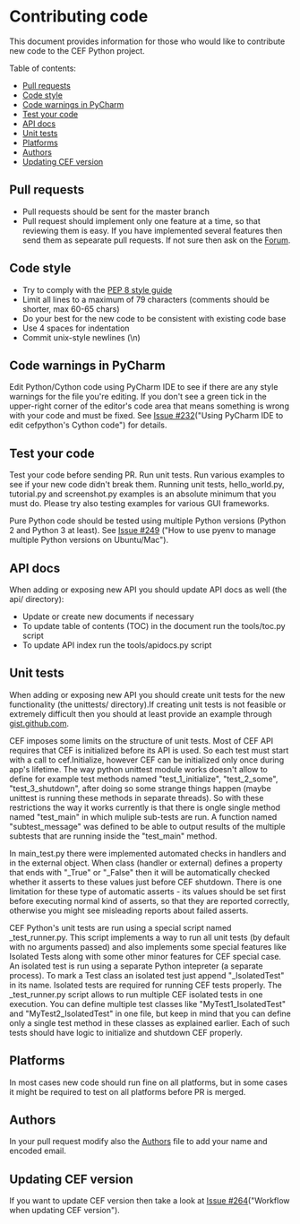 # Contributing code

This document provides information for those who would like to
contribute new code to the CEF Python project.


Table of contents:
* [Pull requests](#pull-requests)
* [Code style](#code-style)
* [Code warnings in PyCharm](#code-warnings-in-pycharm)
* [Test your code](#test-your-code)
* [API docs](#api-docs)
* [Unit tests](#unit-tests)
* [Platforms](#platforms)
* [Authors](#authors)
* [Updating CEF version](#updating-cef-version)


## Pull requests

- Pull requests should be sent for the master branch
- Pull request should implement only one feature at a time, so that
  reviewing them is easy. If you have implemented several features
  then send them as sepearate pull requests. If not sure then ask
  on the [Forum](https://groups.google.com/group/cefpython).


## Code style

* Try to comply with the [PEP 8 style guide](http://www.python.org/dev/peps/pep-0008/)
* Limit all lines to a maximum of 79 characters (comments should
  be shorter, max 60-65 chars)
* Do your best for the new code to be consistent with existing code base
* Use 4 spaces for indentation
* Commit unix-style newlines (\n)


## Code warnings in PyCharm

Edit Python/Cython code using PyCharm IDE to see if there are any
style warnings for the file you're editing. If you don't see a green
tick in the upper-right corner of the editor's code area that means
something is wrong with your code and must be fixed. See
[Issue #232](../../../issues/232)("Using PyCharm IDE to edit
cefpython's Cython code") for details.


## Test your code

Test your code before sending PR. Run unit tests. Run various
examples to see if your new code didn't break them. Running unit tests,
hello_world.py, tutorial.py and screenshot.py examples is an absolute
minimum that you must do. Please try also testing examples for
various GUI frameworks.

Pure Python code should be tested using multiple Python versions
(Python 2 and Python 3 at least). See [Issue #249](../../../issue/249)
("How to use pyenv to manage multiple Python versions on Ubuntu/Mac").


## API docs

When adding or exposing new API you should update API docs as well
(the api/ directory):

- Update or create new documents if necessary
- To update table of contents (TOC) in the document run the
  tools/toc.py script
- To update API index run the tools/apidocs.py script


## Unit tests

When adding or exposing new API you should create unit tests
for the new functionality (the unittests/ directory).If creating
unit tests is not feasible or extremely difficult then you should
at least provide an example through [gist.github.com](https://gist.github.com/).

CEF imposes some limits on the structure of unit tests. Most of
CEF API requires that CEF is initialized before its API is used.
So each test must start with a call to cef.Initialize, however
CEF can be initialized only once during app's lifetime. The way
python unittest module works doesn't allow to define for example
test methods named "test_1_initialize", "test_2_some", "test_3_shutdown",
after doing so some strange things happen (maybe unittest is
running these methods in separate threads). So with these
restrictions the way it works currently is that there is ongle
single method named "test_main" in which muliple sub-tests are
run. A function named "subtest_message" was defined to be able
to output results of the multiple subtests that are running inside
the "test_main" method.

In main_test.py there were implemented automated checks in handlers
and in the external object. When class (handler or external)
defines a property that ends with "_True" or "_False" then it will
be automatically checked  whether it asserts to these values just
before CEF shutdown. There is one limitation for these type
of automatic asserts - its values should be set first
before executing normal kind of asserts, so that they are reported
correctly, otherwise you might see misleading reports about failed
asserts.

CEF Python's unit tests are run using a special script named
_test_runner.py. This script implements a way to run all unit
tests (by default with no arguments passed) and also implements
some special features like Isolated Tests along with some other
minor features for CEF special case. An isolated test is run
using a separate Python intepreter (a separate process). To mark
a Test class an isolated test just append "_IsolatedTest" in
its name. Isolated tests are required for running CEF tests
properly. The _test_runner.py script allows to run multiple CEF
isolated tests in one execution. You can define multiple
test classes like "MyTest1_IsolatedTest" and "MyTest2_IsolatedTest"
in one file, but keep in mind that you can define only a single
test method in these classes as explained earlier. Each of such
tests should have logic to initialize and shutdown CEF properly.


## Platforms

In most cases new code should run fine on all platforms, but in
some cases it might be required to test on all platforms before
PR is merged.

## Authors

In your pull request modify also the [Authors](../Authors) file
to add your name and encoded email.

## Updating CEF version

If you want to update CEF version then take a look at
[Issue #264](../../../issues/264)("Workflow when updating CEF version").
